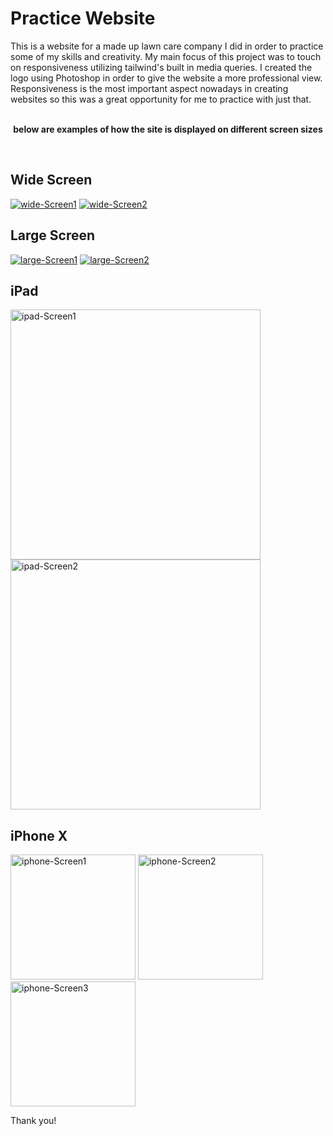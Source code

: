 <h1>Practice Website</h2>
This is a website for a made up lawn care company I did in order to practice some of my skills and creativity. My main focus of this project was to touch on responsiveness utilizing tailwind's built in media queries. I created the logo using Photoshop in order to give the website a more professional view. Responsiveness is the most important aspect nowadays in creating websites so this was a great opportunity for me to practice with just that.
<br>
<br>
<p align="center">
<b>below are examples of how the site is displayed on different screen sizes</b>
</p>
<br>
<h2>Wide Screen</h2>
<p align="left">
<a href="https://ibb.co/Yd2QFJb"><img src="https://i.ibb.co/wQygF8Y/wide-Screen1.png" alt="wide-Screen1" border="0"></a>
<a href="https://ibb.co/mDY1LqN"><img src="https://i.ibb.co/w0b39Wc/wide-Screen2.png" alt="wide-Screen2" border="0"></a>
</p>
<h2>Large Screen</h2>
<p align="left">
<a href="https://ibb.co/y5Lgc30"><img src="https://i.ibb.co/J2Xrwhn/large-Screen1.png" alt="large-Screen1" border="0"></a>
<a href="https://ibb.co/DG9n3nf"><img src="https://i.ibb.co/q0NwbwY/large-Screen2.png" alt="large-Screen2" border="0"></a>
</p>
<h2>iPad</h2>
<p float="left">
<a href="https://ibb.co/VmY4HC4"><img src="https://i.ibb.co/hfFzXdz/ipad-Screen1.png" width="400" alt="ipad-Screen1" border="0"></a>
<a href="https://ibb.co/nnW8LVt"><img src="https://i.ibb.co/k9d6Srv/ipad-Screen2.png" width="400" alt="ipad-Screen2" border="0"></a>
</p>
<h2>iPhone X</h2>
<p float="left">
<a href="https://ibb.co/KqBmtJC"><img src="https://i.ibb.co/7WBb3q7/iphone-Screen1.png" width="200" alt="iphone-Screen1" border="0"></a>
<a href="https://ibb.co/qnzpGfm"><img src="https://i.ibb.co/4fcpyG4/iphone-Screen2.png" width="200" alt="iphone-Screen2" border="0"></a>
<a href="https://ibb.co/jgw02Y7"><img src="https://i.ibb.co/yWkv1CL/iphone-Screen3.png" width="200" alt="iphone-Screen3" border="0"></a>
</p>

Thank you!
